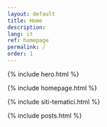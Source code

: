 ```yaml
---
layout: default
title: Home
description:
lang: it
ref: homepage
permalink: /
order: 1
---
```


{% include hero.html %}

{% include homepage.html %}

{% include siti-tematici.html %}

<main class="container my-4" markdown="1">

{% include posts.html %}

</main>

